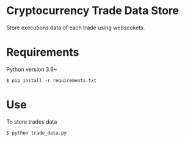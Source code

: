 # Cryptocurrency Trade Data Store

Store executions data of each trade using webscokets.


# Requirements

Python version 3.6~

```
$ pip install -r requirements.txt
```


# Use
To store trades data
```
$ python trade_data.py
```

